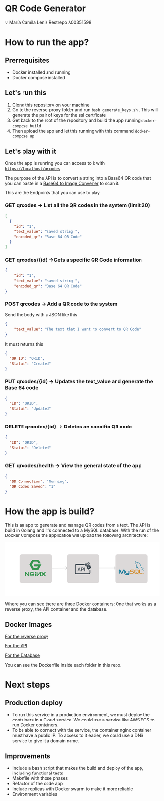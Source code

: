 # QR Code Generator

<aside>
💡 María Camila Lenis Restrepo A00351598

</aside>

# How to run the app?

## Prerrequisites

- Docker installed and running
- Docker compose installed

## Let's run this

1. Clone this repository on your machine
2. Go to the reverse-proxy folder and run `bash generate_keys.sh` . This will generate the pair of keys for the ssl certificate 
3. Get back to the root of the repository and build the app running `docker-compose build`
4. Then upload the app and let this running with this command `docker-compose up`

## Let's play with it

Once the app is running you can access to it with [`https://localhost/qrcodes`](https://localhost/qrcodes)

The purpose of the API is to convert a string into a Base64 QR code that you can paste in a [Base64 to Image Converter](https://codebeautify.org/base64-to-image-converter) to scan it. 

This are the Endpoints that you can use to play 

### GET qrcodes → List all the QR codes in the system (limit 20)

```json
[
  {
    "id": "1",
    "text_value": "saved string ",
    "encoded_qr": "Base 64 QR Code"
  }
]
```

### GET qrcodes/{id} →Gets a specific QR Code information

```json
{
    "id": "1",
    "text_value": "saved string ",
    "encoded_qr": "Base 64 QR Code"
}
```

### POST qrcodes → Add a QR code to the system

Send the body with a JSON like this

```json
{
	"text_value": "The text that I want to convert to QR Code"
}
```

It must returns this

```json
{
  "QR ID": "QRID",
  "Status": "Created"
}
```

### PUT qrcodes/{id} → Updates the text_value and generate the Base 64 code

```json
{
  "ID": "QRID",
  "Status": "Updated"
}
```

### DELETE qrcodes/{id} → Deletes an specific QR code

```json
{
  "ID": "QRID",
  "Status": "Deleted"
}
```

### GET qrcodes/health → View the general state of the app

```json
{
  "BD Connection": "Running",
  "QR Codes Saved": "1"
}
```

# How the app is build?

This is an app to generate and manage QR codes from a text. The API is build in Golang and it's connected to a MySQL database. With the run of the Docker Compose the application will upload the following architecture:

![docker (1).png](QR%20Code%20Generator%20e621196341ab40a79d26f6686320f2ea/docker_(1).png)

Where you can see there are three Docker containers: One that works as a reverse proxy, the API container and the database. 

## Docker Images

[For the reverse proxy](https://hub.docker.com/r/camilaleniss/proxy)

[For the API](https://hub.docker.com/r/camilaleniss/web)

[For the Database](https://hub.docker.com/r/camilaleniss/mysql)

You can see the Dockerfile inside each folder in this repo. 

# Next steps

## Production deploy

- To run this service in a production environment, we must deploy the containers in a Cloud service. We could use a service like AWS ECS to run Docker containers.
- To be able to connect with the service, the container nginx container must have a public IP.  To access to it easier, we could use a DNS service to give it a domain name.

## Improvements

- Include a bash script that makes the build and deploy of the app, including functional tests
- Makefile with those phases
- Refactor of the code app
- Include replicas with Docker swarm to make it more reliable
- Environment variables